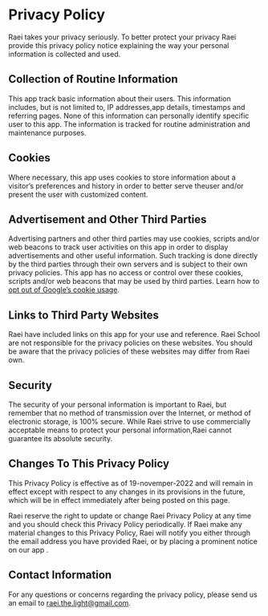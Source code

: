 # Privacy Policy

Raei takes your privacy seriously. To better protect your privacy Raei provide this privacy policy notice explaining the way your personal information is collected and used.


## Collection of Routine Information

This app track basic information about their users. This information includes, but is not limited to, IP addresses,app details, timestamps and referring pages. None of this information can personally identify specific user to this app. The information is tracked for routine administration and maintenance purposes.


## Cookies

Where necessary, this app uses cookies to store information about a visitor’s preferences and history in order to better serve theuser and/or present the user with customized content.


## Advertisement and Other Third Parties

Advertising partners and other third parties may use cookies, scripts and/or web beacons to track user activities on this app in order to display advertisements and other useful information. Such tracking is done directly by the third parties through their own servers and is subject to their own privacy policies. This app has no access or control over these cookies, scripts and/or web beacons that may be used by third parties. Learn how to [opt out of Google’s cookie usage](http://www.google.com/privacy_ads.html).


## Links to Third Party Websites

Raei have included links on this app for your use and reference. Raei School are not responsible for the privacy policies on these websites. You should be aware that the privacy policies of these websites may differ from Raei own.


## Security

The security of your personal information is important to Raei, but remember that no method of transmission over the Internet, or method of electronic storage, is 100% secure. While Raei strive to use commercially acceptable means to protect your personal information,Raei cannot guarantee its absolute security.


## Changes To This Privacy Policy

This Privacy Policy is effective as of 19-novemper-2022 and will remain in effect except with respect to any changes in its provisions in the future, which will be in effect immediately after being posted on this page.

Raei reserve the right to update or change Raei Privacy Policy at any time and you should check this Privacy Policy periodically. If Raei make any material changes to this Privacy Policy, Raei will notify you either through the email address you have provided Raei, or by placing a prominent notice on our app .


## Contact Information

For any questions or concerns regarding the privacy policy, please send us an email to raei.the.light@gmail.com.
